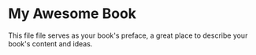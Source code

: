 # My Awesome Book 

This file file serves as your book's preface, a great place to describe your book's content and ideas.

 
   


